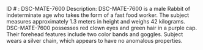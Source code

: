 ID # : DSC-MATE-7600
Description: DSC-MATE-7600 is a male Rabbit of indeterminate age who takes the form of a fast food worker. The subject measures approximately 1.3 meters in height and weighs 42 kilograms. DSC-MATE-7600 possesses red clown eyes and green hair in a purple cap. Their forehead features include two color bands and goggles. Subject wears a silver chain, which appears to have no anomalous properties.